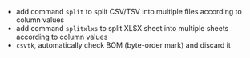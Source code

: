 - add command `split` to split CSV/TSV into multiple files according to column values
- add command `splitxlxs` to split XLSX sheet into multiple sheets according to column values
- `csvtk`, automatically check BOM (byte-order mark) and discard it
